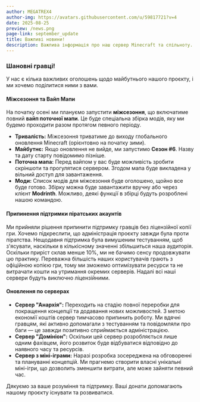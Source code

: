 ```yaml
---
author: MEGATREX4
author-img: https://avatars.githubusercontent.com/u/59817721?v=4
date: 2025-08-25
preview: /news.png
page-link: september_update
title: Важливі новини!
description: Важлива інформація про наш сервер Minecraft та спільноту.
---
```


### Шановні гравці!

У нас є кілька важливих оголошень щодо майбутнього нашого проєкту, і ми хочемо поділитися ними з вами.

#### **Міжсезоння та Вайп Мапи**

На початку осені ми плануємо запустити **міжсезоння**, що включатиме повний **вайп поточної мапи**. Це буде спеціальна збірка модів, яку ми будемо проходити разом протягом певного періоду.

* **Тривалість:** Міжсезоння триватиме до виходу глобального оновлення Minecraft (орієнтовно на початку зими).
* **Майбутнє:** Якщо оновлення не вийде, ми запустимо **Сезон #6**. Назву та дату старту повідомимо пізніше.
* **Поточна мапа:** Перед вайпом у вас буде можливість зробити скріншоти та прогулятися сервером. Згодом мапа буде викладена у вільний доступ для завантаження.
* **Моди:** Список модів для міжсезоння буде оголошено, щойно все буде готово. Збірку можна буде завантажити вручну або через клієнт **Modrinth**. Можливо, деякі функції в збірці будуть розроблені нашою командою.

#### **Припинення підтримки піратських акаунтів**

Ми прийняли рішення припинити підтримку гравців без ліцензійної копії гри. Хочемо підкреслити, що адміністрація проєкту завжди була проти піратства. Нещодавня підтримка була вимушеним тестуванням, щоб з'ясувати, наскільки в кількісному значенні збільшиться наша аудиторія. Оскільки приріст склав менше 10%, ми не бачимо сенсу продовжувати цю практику. Переважна більшість наших користувачів грають з офіційною копією гри, тому ми зможемо оптимізувати ресурси та не витрачати кошти на утримання окремих серверів. Надалі всі наші сервери будуть виключно ліцензійними.

#### **Оновлення по серверах**

* **Сервер "Анархія":** Переходить на стадію повної переробки для покращення концепції та додавання нових можливостей. З метою економії коштів сервер тимчасово припинить роботу. Ми вдячні гравцям, які активно допомагали з тестуванням та повідомляли про баги — це завжди позитивно сприймається адміністрацією.
* **Сервер "Домініон":** Оскільки цей сервер розробляється лише одним фахівцем, його розвиток буде відбуватися відповідно до наявного часу та ресурсів.
* **Сервер з міні-іграми:** Наразі розробка зосереджена на обговоренні та плануванні концепцій. Ми прагнемо створити власні унікальні міні-ігри, що дозволить зменшити витрати, але може зайняти певний час.

Дякуємо за ваше розуміння та підтримку. Ваші донати допомагають нашому проєкту існувати та розвиватися.